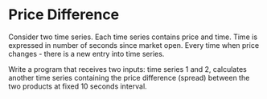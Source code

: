 # Price Difference

Consider two time series. Each time series contains price and time. Time
is expressed in number of seconds since market open. Every time when
price changes - there is a new entry into time series.

Write a program that receives two inputs: time series 1 and 2,
calculates another time series containing the price difference (spread)
between the two products at fixed 10 seconds interval.
